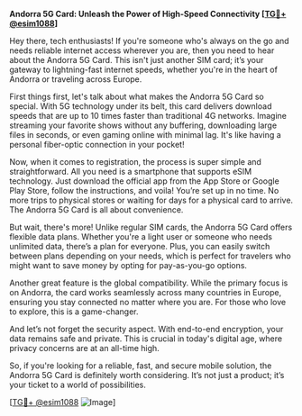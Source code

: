 **Andorra 5G Card: Unleash the Power of High-Speed Connectivity [[TG💪+ @esim1088](https://t.me/s/esim1088)]**

Hey there, tech enthusiasts! If you're someone who's always on the go and needs reliable internet access wherever you are, then you need to hear about the Andorra 5G Card. This isn't just another SIM card; it’s your gateway to lightning-fast internet speeds, whether you're in the heart of Andorra or traveling across Europe.

First things first, let's talk about what makes the Andorra 5G Card so special. With 5G technology under its belt, this card delivers download speeds that are up to 10 times faster than traditional 4G networks. Imagine streaming your favorite shows without any buffering, downloading large files in seconds, or even gaming online with minimal lag. It's like having a personal fiber-optic connection in your pocket!

Now, when it comes to registration, the process is super simple and straightforward. All you need is a smartphone that supports eSIM technology. Just download the official app from the App Store or Google Play Store, follow the instructions, and voila! You’re set up in no time. No more trips to physical stores or waiting for days for a physical card to arrive. The Andorra 5G Card is all about convenience.

But wait, there's more! Unlike regular SIM cards, the Andorra 5G Card offers flexible data plans. Whether you're a light user or someone who needs unlimited data, there’s a plan for everyone. Plus, you can easily switch between plans depending on your needs, which is perfect for travelers who might want to save money by opting for pay-as-you-go options.

Another great feature is the global compatibility. While the primary focus is on Andorra, the card works seamlessly across many countries in Europe, ensuring you stay connected no matter where you are. For those who love to explore, this is a game-changer.

And let’s not forget the security aspect. With end-to-end encryption, your data remains safe and private. This is crucial in today's digital age, where privacy concerns are at an all-time high.

So, if you're looking for a reliable, fast, and secure mobile solution, the Andorra 5G Card is definitely worth considering. It’s not just a product; it’s your ticket to a world of possibilities.

[[TG💪+ @esim1088](https://t.me/s/esim1088) ![Image](https://i.postimg.cc/Y0z9fWf4/image.png)]